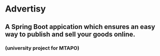 # Advertisy
## A Spring Boot appication which ensures an easy way to publish and sell your goods online.
### (university project for MTAPO)
